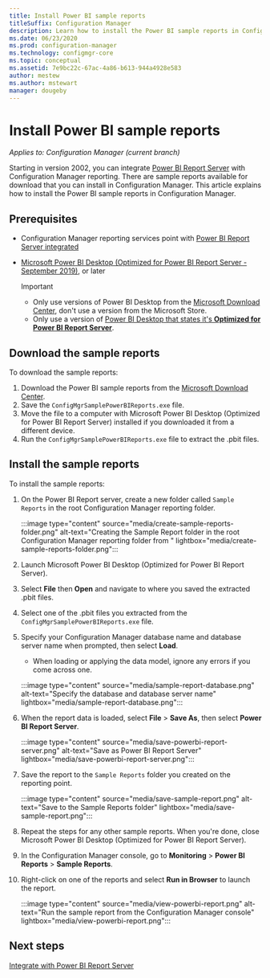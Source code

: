 ```yaml
---
title: Install Power BI sample reports
titleSuffix: Configuration Manager
description: Learn how to install the Power BI sample reports in Configuration Manager
ms.date: 06/23/2020
ms.prod: configuration-manager
ms.technology: configmgr-core
ms.topic: conceptual
ms.assetid: 7e9bc22c-67ac-4a86-b613-944a4928e583
author: mestew
ms.author: mstewart
manager: dougeby
---
```


# Install Power BI sample reports
<!--5679791-->
*Applies to: Configuration Manager (current branch)*

Starting in version 2002, you can integrate [Power BI Report Server](https://docs.microsoft.com/power-bi/report-server/get-started) with Configuration Manager reporting. There are sample reports available for download that you can install in Configuration Manager. This article explains how to install the Power BI sample reports in Configuration Manager.

## Prerequisites

- Configuration Manager reporting services point with [Power BI Report Server integrated](powerbi-report-server.md)
- [Microsoft Power BI Desktop (Optimized for Power BI Report Server - September 2019)](https://www.microsoft.com/download/details.aspx?id=57271), or later

    > [!IMPORTANT]
    > - Only use versions of Power BI Desktop from the [Microsoft Download Center](https://www.microsoft.com/download/), don't use a version from the Microsoft Store.
    > - Only use a version of [Power BI Desktop that states it's **Optimized for Power BI Report Server**](https://docs.microsoft.com/power-bi/report-server/install-powerbi-desktop).

## Download the sample reports

To download the sample reports:

1. Download the Power BI sample reports from the [Microsoft Download Center](https://www.microsoft.com/download).
1. Save the `ConfigMgrSamplePowerBIReports.exe` file. 
1. Move the file to a computer with Microsoft Power BI Desktop (Optimized for Power BI Report Server) installed if you downloaded it from a different device.
1. Run the `ConfigMgrSamplePowerBIReports.exe` file to extract the .pbit files.

## Install the sample reports

To install the sample reports:

1. On the Power BI Report server, create a new folder called `Sample Reports` in the root Configuration Manager reporting folder.
   
   :::image type="content" source="media/create-sample-reports-folder.png" alt-text="Creating the Sample Report folder in the root Configuration Manager reporting folder from " lightbox="media/create-sample-reports-folder.png":::


1. Launch Microsoft Power BI Desktop (Optimized for Power BI Report Server).
1. Select **File** then **Open** and navigate to where you saved the extracted .pbit files.
1. Select one of the .pbit files you extracted from the `ConfigMgrSamplePowerBIReports.exe` file.
1. Specify your Configuration Manager database name and database server name when prompted, then select **Load**.
   - When loading or applying the data model, ignore any errors if you come across one.
   
    :::image type="content" source="media/sample-report-database.png" alt-text="Specify the database and database server name" lightbox="media/sample-report-database.png":::

1. When the report data is loaded, select **File** > **Save As**, then select **Power BI Report Server**.
   
   :::image type="content" source="media/save-powerbi-report-server.png" alt-text="Save as Power BI Report Server" lightbox="media/save-powerbi-report-server.png":::

1. Save the report to the `Sample Reports` folder you created on the reporting point.
     
   :::image type="content" source="media/save-sample-report.png" alt-text="Save to the Sample Reports folder" lightbox="media/save-sample-report.png":::

1. Repeat the steps for any other sample reports. When you're done, close Microsoft Power BI Desktop (Optimized for Power BI Report Server).
1. In the Configuration Manager console, go to **Monitoring** > **Power BI Reports** > **Sample Reports**.
1. Right-click on one of the reports and select **Run in Browser** to launch the report.

   :::image type="content" source="media/view-powerbi-report.png" alt-text="Run the sample report from the Configuration Manager console" lightbox="media/view-powerbi-report.png":::

## Next steps

[Integrate with Power BI Report Server](powerbi-report-server.md)